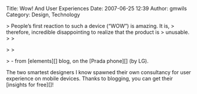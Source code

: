 Title: Wow! And User Experiences
Date: 2007-06-25 12:39
Author: gmwils
Category: Design, Technology

<p>
> People’s first reaction to such a device (“WOW”) is amazing. It is,
> therefore, incredible disappointing to realize that the product is
> unusable.
>
> </p>
>
> <p>
> - from [elements][] blog, on the [Prada phone][] (by LG).

</p>
The two smartest designers I know spawned their own consultancy for user
experience on mobile devices. Thanks to blogging, you can get their
[insights for free][]!

  [elements]: http://www.uxelements.com/2007/06/half-baked-products.html
  [Prada phone]: http://www.pradaphonebylg.com/
  [insights for free]: http://www.uxelements.com/
